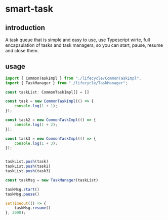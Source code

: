 # smart-task

## introduction

A task queue that is simple and easy to use, use Typescript wirte, full encapsulation of tasks and task managers, so you can start, pause, resume and close them.

## usage

~~~ javascript
import { CommonTaskImpl } from "./lifecycle/CommonTaskImpl";
import { TaskManager } from "./lifecycle/TaskManager";

const taskList: CommonTaskImpl[] = []

const task = new CommonTaskImpl(() => {
    console.log(1 + 1);
});

const task2 = new CommonTaskImpl(() => {
    console.log(1 + 2);
});

const task3 = new CommonTaskImpl(() => {
    console.log(1 + 3);
});


taskList.push(task)
taskList.push(task2)
taskList.push(task3)

const taskMsg = new TaskManager(taskList)

taskMsg.start()
taskMsg.pause()

setTimeout(() => {
    taskMsg.resume()
}, 3000);

~~~